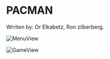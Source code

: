 # PACMAN
Wrriten by: Or Elkabetz, Ron zilberberg.

![MenuView](https://user-images.githubusercontent.com/78811602/161426712-c368c1b7-0234-4245-9bd6-679988dfbc37.jpeg)

![GameView](https://user-images.githubusercontent.com/78811602/161426851-5a487e95-551b-4a13-adc8-36b0a0534431.jpeg)
